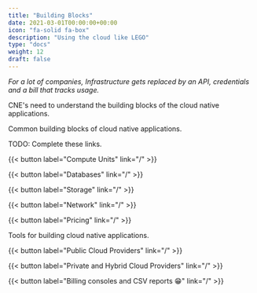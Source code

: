 ```yaml
---
title: "Building Blocks"
date: 2021-03-01T00:00:00+00:00
icon: "fa-solid fa-box"
description: "Using the cloud like LEGO"
type: "docs"
weight: 12
draft: false
---
```


_For a lot of companies, Infrastructure gets replaced by an API, credentials and a bill that tracks usage._

CNE's need to understand the building blocks of the cloud native applications.

Common building blocks of cloud native applications.

TODO: Complete these links.

{{< button label="Compute Units" link="/" >}}
</br>

{{< button label="Databases" link="/" >}}
</br>

{{< button label="Storage" link="/" >}}
</br>

{{< button label="Network" link="/" >}}
</br>

{{< button label="Pricing" link="/" >}}
</br>

Tools for building cloud native applications.

{{< button label="Public Cloud Providers" link="/" >}}
</br>

{{< button label="Private and Hybrid Cloud Providers" link="/" >}}
</br>

{{< button label="Billing consoles and CSV reports 😁" link="/" >}}
</br>
